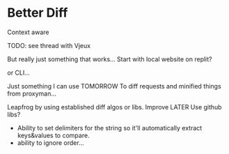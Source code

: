 # Better Diff 

Context aware

TODO: see thread with Vjeux

But really just something that works...
Start with local website on replit?

or CLI...

Just something I can use TOMORROW
To diff requests and minified things from proxyman...

Leapfrog by using established diff algos or libs. Improve LATER
Use github libs?

* Ability to set delimiters for the string so it'll automatically extract
keys&values to compare. 
* ability to ignore order...
